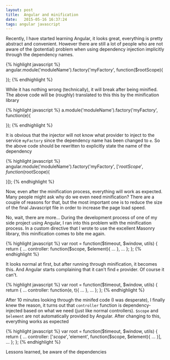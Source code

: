 ```yaml
---
layout: post
title:  Angular and minification
date:   2015-05-16 16:37:24
tags: angular javascript
---
```


Recently, I have started learning Angular, it looks great, everything is pretty abstract and convenient. However there are still a lot of people who are not aware of the (potential) problem when using dependency injection implicitly through the dependency names.

{% highlight javascript %}
angular.module('moduleName').factory('myFactory', function($rootScope){
  
});
{% endhighlight %}

While it has nothing wrong (technically), it will break after being minified. The above code will be (roughly) translated to this this by the minification library

{% highlight javascript %}
a.module('moduleName').factory('myFactory', function(e){
  
});
{% endhighlight %}

It is obvious that the injector will not know what provider to inject to the service `myFactory` since the dependency name has been changed to `e`. So the above code should be rewritten to explicitly state the name of the dependency

{% highlight javascript %}
angular.module('moduleName').factory('myFactory', ['$rootScope', function($rootScope){
  
}]);
{% endhighlight %}

Now, even after the minification process, everything will work as expected. Many people might ask why do we even need minification? There are a couple of reasons for that, but the most important one is to reduce the size of the final Javascript file in order to increase the page load speed.

No, wait, there are more... During the development process of one of my side project using Angular, I ran into this problem with the minification process. In a custom directive that I wrote to use the excellent Masonry library, this minification comes to bite me again.

{% highlight javascript %}
var root = function($timeout, $window, utils) {
  return {
    ...
    controller: function($scope, $element){
      ...
    },
    ...
  };
};
{% endhighlight %}

It looks normal at first, but after running through minification, it becomes this. And Angular starts complaining that it can't find `e` provider. Of course it can't.

{% highlight javascript %}
var root = function($timeout, $window, utils) {
  return {
    ...
    controller: function(e, t){
      ...
    },
    ...
  };
};
{% endhighlight %}

After 10 minutes looking through the minifed code (I was desperate), I finally knew the reason, it turns out that `controller` function is dependency-injected based on what we need (just like normal controllers). `$scope` and `$element` are not automatically provided by Angular. After changing to this, everything works as expected

{% highlight javascript %}
var root = function($timeout, $window, utils) {
  return {
    ...
    controller: ['$scope', '$element', function($scope, $element){
      ...
    }],
    ...
  };
};
{% endhighlight %}

Lessons learned, be aware of the dependencies